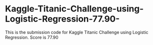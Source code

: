 # Kaggle-Titanic-Challenge-using-Logistic-Regression-77.90-
This is the submission code for Kaggle Titanic Challenge using Logistic Regression. Score is 77.90
